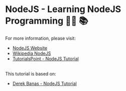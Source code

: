 # NodeJS - Learning NodeJS Programming 👨‍💻 📚

For more information, please visit: <br/>
<ul>
  <li><a href="https://nodejs.org/en/">NodeJS Website</a></li>
  <li><a href="https://pt.wikipedia.org/wiki/Node.js">Wikipedia NodeJS</a></li>
  <li><a href="https://www.tutorialspoint.com/nodejs/">TutorialsPoint - NodeJS Tutorial</a></li>
</ul>
</br>
This tutorial is based on:
<ul>
  <li><a href="https://www.youtube.com/playlist?list=PLGLfVvz_LVvSpxyVx5XcprEgvhJ1BzruD">Derek Banas - NodeJS Tutorial</a></li>
</ul>
